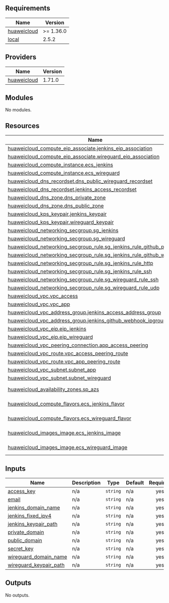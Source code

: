 <!-- BEGIN_TF_DOCS -->
## Requirements

| Name | Version |
|------|---------|
| <a name="requirement_huaweicloud"></a> [huaweicloud](#requirement\_huaweicloud) | >= 1.36.0 |
| <a name="requirement_local"></a> [local](#requirement\_local) | 2.5.2 |

## Providers

| Name | Version |
|------|---------|
| <a name="provider_huaweicloud"></a> [huaweicloud](#provider\_huaweicloud) | 1.71.0 |

## Modules

No modules.

## Resources

| Name | Type |
|------|------|
| [huaweicloud_compute_eip_associate.jenkins_eip_association](https://registry.terraform.io/providers/huaweicloud/huaweicloud/latest/docs/resources/compute_eip_associate) | resource |
| [huaweicloud_compute_eip_associate.wireguard_eip_association](https://registry.terraform.io/providers/huaweicloud/huaweicloud/latest/docs/resources/compute_eip_associate) | resource |
| [huaweicloud_compute_instance.ecs_jenkins](https://registry.terraform.io/providers/huaweicloud/huaweicloud/latest/docs/resources/compute_instance) | resource |
| [huaweicloud_compute_instance.ecs_wireguard](https://registry.terraform.io/providers/huaweicloud/huaweicloud/latest/docs/resources/compute_instance) | resource |
| [huaweicloud_dns_recordset.dns_public_wireguard_recordset](https://registry.terraform.io/providers/huaweicloud/huaweicloud/latest/docs/resources/dns_recordset) | resource |
| [huaweicloud_dns_recordset.jenkins_access_recordset](https://registry.terraform.io/providers/huaweicloud/huaweicloud/latest/docs/resources/dns_recordset) | resource |
| [huaweicloud_dns_zone.dns_private_zone](https://registry.terraform.io/providers/huaweicloud/huaweicloud/latest/docs/resources/dns_zone) | resource |
| [huaweicloud_dns_zone.dns_public_zone](https://registry.terraform.io/providers/huaweicloud/huaweicloud/latest/docs/resources/dns_zone) | resource |
| [huaweicloud_kps_keypair.jenkins_keypair](https://registry.terraform.io/providers/huaweicloud/huaweicloud/latest/docs/resources/kps_keypair) | resource |
| [huaweicloud_kps_keypair.wireguard_keypair](https://registry.terraform.io/providers/huaweicloud/huaweicloud/latest/docs/resources/kps_keypair) | resource |
| [huaweicloud_networking_secgroup.sg_jenkins](https://registry.terraform.io/providers/huaweicloud/huaweicloud/latest/docs/resources/networking_secgroup) | resource |
| [huaweicloud_networking_secgroup.sg_wireguard](https://registry.terraform.io/providers/huaweicloud/huaweicloud/latest/docs/resources/networking_secgroup) | resource |
| [huaweicloud_networking_secgroup_rule.sg_jenkins_rule_github_ping](https://registry.terraform.io/providers/huaweicloud/huaweicloud/latest/docs/resources/networking_secgroup_rule) | resource |
| [huaweicloud_networking_secgroup_rule.sg_jenkins_rule_github_webhook](https://registry.terraform.io/providers/huaweicloud/huaweicloud/latest/docs/resources/networking_secgroup_rule) | resource |
| [huaweicloud_networking_secgroup_rule.sg_jenkins_rule_http](https://registry.terraform.io/providers/huaweicloud/huaweicloud/latest/docs/resources/networking_secgroup_rule) | resource |
| [huaweicloud_networking_secgroup_rule.sg_jenkins_rule_ssh](https://registry.terraform.io/providers/huaweicloud/huaweicloud/latest/docs/resources/networking_secgroup_rule) | resource |
| [huaweicloud_networking_secgroup_rule.sg_wireguard_rule_ssh](https://registry.terraform.io/providers/huaweicloud/huaweicloud/latest/docs/resources/networking_secgroup_rule) | resource |
| [huaweicloud_networking_secgroup_rule.sg_wireguard_rule_udp](https://registry.terraform.io/providers/huaweicloud/huaweicloud/latest/docs/resources/networking_secgroup_rule) | resource |
| [huaweicloud_vpc.vpc_access](https://registry.terraform.io/providers/huaweicloud/huaweicloud/latest/docs/resources/vpc) | resource |
| [huaweicloud_vpc.vpc_app](https://registry.terraform.io/providers/huaweicloud/huaweicloud/latest/docs/resources/vpc) | resource |
| [huaweicloud_vpc_address_group.jenkins_access_address_group](https://registry.terraform.io/providers/huaweicloud/huaweicloud/latest/docs/resources/vpc_address_group) | resource |
| [huaweicloud_vpc_address_group.jenkins_github_webhook_ipgroup](https://registry.terraform.io/providers/huaweicloud/huaweicloud/latest/docs/resources/vpc_address_group) | resource |
| [huaweicloud_vpc_eip.eip_jenkins](https://registry.terraform.io/providers/huaweicloud/huaweicloud/latest/docs/resources/vpc_eip) | resource |
| [huaweicloud_vpc_eip.eip_wireguard](https://registry.terraform.io/providers/huaweicloud/huaweicloud/latest/docs/resources/vpc_eip) | resource |
| [huaweicloud_vpc_peering_connection.app_access_peering](https://registry.terraform.io/providers/huaweicloud/huaweicloud/latest/docs/resources/vpc_peering_connection) | resource |
| [huaweicloud_vpc_route.vpc_access_peering_route](https://registry.terraform.io/providers/huaweicloud/huaweicloud/latest/docs/resources/vpc_route) | resource |
| [huaweicloud_vpc_route.vpc_app_peering_route](https://registry.terraform.io/providers/huaweicloud/huaweicloud/latest/docs/resources/vpc_route) | resource |
| [huaweicloud_vpc_subnet.subnet_app](https://registry.terraform.io/providers/huaweicloud/huaweicloud/latest/docs/resources/vpc_subnet) | resource |
| [huaweicloud_vpc_subnet.subnet_wireguard](https://registry.terraform.io/providers/huaweicloud/huaweicloud/latest/docs/resources/vpc_subnet) | resource |
| [huaweicloud_availability_zones.sp_azs](https://registry.terraform.io/providers/huaweicloud/huaweicloud/latest/docs/data-sources/availability_zones) | data source |
| [huaweicloud_compute_flavors.ecs_jenkins_flavor](https://registry.terraform.io/providers/huaweicloud/huaweicloud/latest/docs/data-sources/compute_flavors) | data source |
| [huaweicloud_compute_flavors.ecs_wireguard_flavor](https://registry.terraform.io/providers/huaweicloud/huaweicloud/latest/docs/data-sources/compute_flavors) | data source |
| [huaweicloud_images_image.ecs_jenkins_image](https://registry.terraform.io/providers/huaweicloud/huaweicloud/latest/docs/data-sources/images_image) | data source |
| [huaweicloud_images_image.ecs_wireguard_image](https://registry.terraform.io/providers/huaweicloud/huaweicloud/latest/docs/data-sources/images_image) | data source |

## Inputs

| Name | Description | Type | Default | Required |
|------|-------------|------|---------|:--------:|
| <a name="input_access_key"></a> [access\_key](#input\_access\_key) | n/a | `string` | n/a | yes |
| <a name="input_email"></a> [email](#input\_email) | n/a | `string` | n/a | yes |
| <a name="input_jenkins_domain_name"></a> [jenkins\_domain\_name](#input\_jenkins\_domain\_name) | n/a | `string` | n/a | yes |
| <a name="input_jenkins_fixed_ipv4"></a> [jenkins\_fixed\_ipv4](#input\_jenkins\_fixed\_ipv4) | n/a | `string` | n/a | yes |
| <a name="input_jenkins_keypair_path"></a> [jenkins\_keypair\_path](#input\_jenkins\_keypair\_path) | n/a | `string` | n/a | yes |
| <a name="input_private_domain"></a> [private\_domain](#input\_private\_domain) | n/a | `string` | n/a | yes |
| <a name="input_public_domain"></a> [public\_domain](#input\_public\_domain) | n/a | `string` | n/a | yes |
| <a name="input_secret_key"></a> [secret\_key](#input\_secret\_key) | n/a | `string` | n/a | yes |
| <a name="input_wireguard_domain_name"></a> [wireguard\_domain\_name](#input\_wireguard\_domain\_name) | n/a | `string` | n/a | yes |
| <a name="input_wireguard_keypair_path"></a> [wireguard\_keypair\_path](#input\_wireguard\_keypair\_path) | n/a | `string` | n/a | yes |

## Outputs

No outputs.
<!-- END_TF_DOCS -->